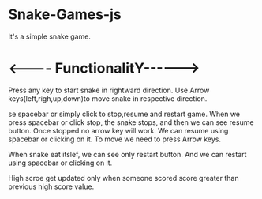 # Snake-Games-js
 It's a simple snake game.
# <---- FunctionalitY------>

Press any key to start snake in rightward direction.
Use Arrow keys(left,righ,up,down)to move snake in respective direction.

 se spacebar or simply click to stop,resume and restart game.
When we press spacebar or click stop, the snake stops, and then we can see resume button.
Once stopped no arrow key will work.
We can resume using spacebar or clicking on it.
To move we need to press Arrow keys.

When snake eat itslef, we can see only restart button. And we can restart using spacebar
or clicking on it.

High scroe get updated only when someone scored score greater than previous high score value.


